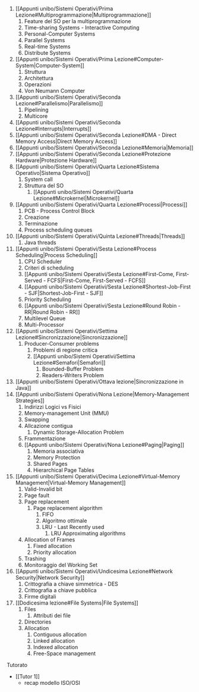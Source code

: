  1. [[Appunti unibo/Sistemi Operativi/Prima Lezione#Multiprogrammazione|Multiprogrammazione]]
	 1. Feature del SO per la multiprogrammazione
	 2. Time-sharing Systems - Interactive Computing
	 3. Personal-Computer Systems
	 4. Parallel Systems
	 5. Real-time Systems
	 6. Distribute Systems
2. [[Appunti unibo/Sistemi Operativi/Prima Lezione#Computer-System|Computer-System]]
	 1. Struttura
	 2. Architettura
	 3. Operazioni
	 4. Von Neumann Computer
3. [[Appunti unibo/Sistemi Operativi/Seconda Lezione#Parallelismo|Parallelismo]]
	1. Pipelining
	2. Multicore
4. [[Appunti unibo/Sistemi Operativi/Seconda Lezione#Interrupts|Interrupts]]
5. [[Appunti unibo/Sistemi Operativi/Seconda Lezione#DMA - Direct Memory Access|Direct Memory Access]]
6. [[Appunti unibo/Sistemi Operativi/Seconda Lezione#Memoria|Memoria]]
7. [[Appunti unibo/Sistemi Operativi/Seconda Lezione#Protezione Hardware|Protezione Hardware]]
8. [[Appunti unibo/Sistemi Operativi/Quarta Lezione#Sistema Operativo|Sistema Operativo]]
	1. System call
	2. Struttura del SO
		1. [[Appunti unibo/Sistemi Operativi/Quarta Lezione#Microkernel|Microkernel]]
9. [[Appunti unibo/Sistemi Operativi/Quarta Lezione#Processi|Processi]]
	1. PCB - Process Control Block
	2. Creazione
	3. Terminazione
	4. Process scheduling queues
10. [[Appunti unibo/Sistemi Operativi/Quinta Lezione#Threads|Threads]]
	1. Java threads
11. [[Appunti unibo/Sistemi Operativi/Sesta Lezione#Process Scheduling|Process Scheduling]]
	1. CPU Scheduler
	2. Criteri di scheduling
	3. [[Appunti unibo/Sistemi Operativi/Sesta Lezione#First-Come, First-Served - FCFS|First-Come, First-Served - FCFS]]
	4. [[Appunti unibo/Sistemi Operativi/Sesta Lezione#Shortest-Job-First - SJF|Shortest-Job-First - SJF]]
	5. Priority Scheduling
	6. [[Appunti unibo/Sistemi Operativi/Sesta Lezione#Round Robin - RR|Round Robin - RR]]
	7. Multilevel Queue
	8. Multi-Processor
12. [[Appunti unibo/Sistemi Operativi/Settima Lezione#Sincronizzazione|Sincronizzazione]]
	1. Producer-Consumer problems
		1. Problemi di regione critica
		2. [[Appunti unibo/Sistemi Operativi/Settima Lezione#Semafori|Semafori]]
			1. Bounded-Buffer Problem
			2. Readers-Writers Problem
13. [[Appunti unibo/Sistemi Operativi/Ottava lezione|Sincronizzazione in Java]]
14. [[Appunti unibo/Sistemi Operativi/Nona Lezione|Memory-Management Strategies]]
	1. Indirizzi Logici vs Fisici
	2. Memory-management Unit (MMU)
	3. Swapping
	4. Allcazione contigua
		1. Dynamic Storage-Allocation Problem
	5. Frammentazione
	6. [[Appunti unibo/Sistemi Operativi/Nona Lezione#Paging|Paging]]
		1. Memoria associativa
		2. Memory Protection
		3. Shared Pages
		4. Hierarchical Page Tables
15. [[Appunti unibo/Sistemi Operativi/Decima Lezione#Virtual-Memory Management|Virtual-Memory Management]]
	1. Valid-Invalid bit
	2. Page fault
	3. Page replacement
		1. Page replacement algorithm
			1. FIFO
			2. Algoritmo ottimale
			3. LRU - Last Recently used
				1. LRU Approximating algorithms
	4. Allocation of Frames
		1. Fixed allocation
		2. Priority allocation
	5. Trashing
	6. Monitoraggio del Working Set
16. [[Appunti unibo/Sistemi Operativi/Undicesima Lezione#Network Security|Network Security]] 
	1. Crittografia a chiave simmetrica - DES
	2. Crittografia a chiave pubblica
	3. Firme digitali
17. [[Dodicesima lezione#File Systems|File Systems]]
	1. Files
		1. Attributi dei file
	2. Directories
	3. Allocation
		1. Contiguous allocation
		2. Linked allocation
		3. Indexed allocation
		4. Free-Space management




Tutorato
- [[Tutor 1]]
	- recap modello ISO/OSI